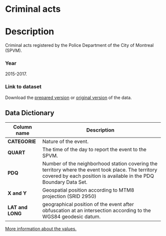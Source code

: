 
Criminal acts
===================================

# Description #  
Criminal acts registered by the Police Department of the City of Montreal (SPVM).

### Year ###
2015-2017.

### Link to dataset ###
Download the [prepared version](https://s3.ca-central-1.amazonaws.com/datascapes2017/CrimeData/interventionscitoyendo.csv) or [original version](http://donnees.ville.montreal.qc.ca/dataset/5829b5b0-ea6f-476f-be94-bc2b8797769a/resource/c6f482bf-bf0f-4960-8b2f-9982c211addd/download/interventionscitoyendo.csv) of the data.

## Data Dictionary ##

| Column name | Description |
|-------------|-------------|
| __CATEGORIE__ | Nature of the event. |
| __QUART__ | The time of the day to report the event to the SPVM. |
| __PDQ__ |Number of the neighborhood station covering the territory where the event took place. The territory covered by each position is available in the PDQ Boundary Data Set.|
|__X and Y__ |Geospatial position according to MTM8 projection (SRID 2950)|
| __LAT and LONG__ |geographical position of the event after obfuscation at an intersection according to the WGS84 geodesic datum.|


[More information about the values.](http://donnees.ville.montreal.qc.ca/dataset/actes-criminels)
